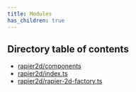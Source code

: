 ```yaml
---
title: Modules
has_children: true
---
```


<h2 class="text-delta">Directory table of contents</h2>

- [rapier2d/components](/gg-web-engine/modules/rapier2d/components)
- [rapier2d/index.ts](/gg-web-engine/modules/rapier2d/index.ts)
- [rapier2d/rapier-2d-factory.ts](/gg-web-engine/modules/rapier2d/rapier-2d-factory.ts)
